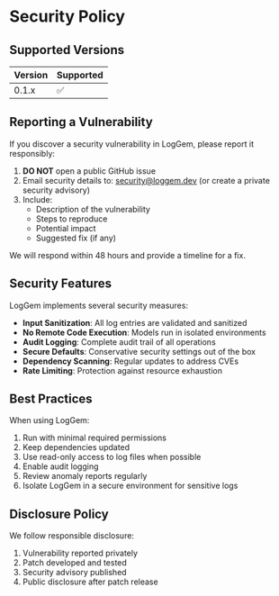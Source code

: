 # Security Policy

## Supported Versions

| Version | Supported          |
| ------- | ------------------ |
| 0.1.x   | :white_check_mark: |

## Reporting a Vulnerability

If you discover a security vulnerability in LogGem, please report it responsibly:

1. **DO NOT** open a public GitHub issue
2. Email security details to: security@loggem.dev (or create a private security advisory)
3. Include:
   - Description of the vulnerability
   - Steps to reproduce
   - Potential impact
   - Suggested fix (if any)

We will respond within 48 hours and provide a timeline for a fix.

## Security Features

LogGem implements several security measures:

- **Input Sanitization**: All log entries are validated and sanitized
- **No Remote Code Execution**: Models run in isolated environments
- **Audit Logging**: Complete audit trail of all operations
- **Secure Defaults**: Conservative security settings out of the box
- **Dependency Scanning**: Regular updates to address CVEs
- **Rate Limiting**: Protection against resource exhaustion

## Best Practices

When using LogGem:

1. Run with minimal required permissions
2. Keep dependencies updated
3. Use read-only access to log files when possible
4. Enable audit logging
5. Review anomaly reports regularly
6. Isolate LogGem in a secure environment for sensitive logs

## Disclosure Policy

We follow responsible disclosure:

1. Vulnerability reported privately
2. Patch developed and tested
3. Security advisory published
4. Public disclosure after patch release
